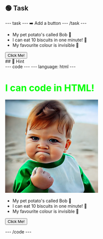 <h2 class="c-project-heading--task">🟢 Task</h2>
--- task ---
➡️ Add a button
--- /task ---

<ul>
  <li>My pet potato's called Bob 🥔</li>
  <li>I can eat 10 biscuits in one minute! 🍪</li>
  <li>My favourite colour is invisible 🫥</li>
</ul>
<button onclick="alert('YAY HTML! 🎉')">Click Me!</button>


<div class="c-project-callout c-project-callout--tip">
## 👀 Hint 

<div class="c-project-code">
--- code ---
---
language: html
---
<h1 style="color: lime; 
          font-size: 30px;">
    I can code in HTML!
</h1>
<img src="images/success.webp" width="300"/>
<ul>
  <li>My pet potato's called Bob 🥔</li>
  <li>I can eat 10 biscuits in one minute! 🍪</li>
  <li>My favourite colour is invisible 🫥</li>
</ul>
<button onclick="alert('YAY HTML! 🎉')">Click Me!</button>

--- /code ---
</div>
